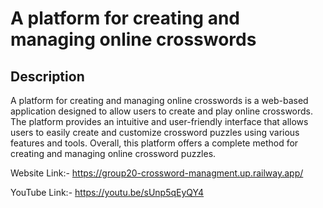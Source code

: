 # A platform for creating and managing online crosswords

## Description

A platform for creating and managing online crosswords is a web-based application designed to allow users to create and play online crosswords. The platform provides an intuitive and user-friendly interface that allows users to easily create and customize crossword puzzles using various features and tools. Overall, this platform offers a complete method for creating and managing online crossword puzzles.

Website Link:- https://group20-crossword-managment.up.railway.app/

YouTube Link:- https://youtu.be/sUnp5qEyQY4

